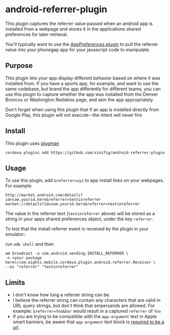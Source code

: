 android-referrer-plugin
=======================

This plugin captures the referrer value passed when an android app is installed from a webpage and stores it in the applications shared preferences for later retrieval. 

You'll typically want to use the [AppPreferences plugin](https://github.com/8zrealestate/AppPreferences) to pull the referrer value into your phonegap app for your javascript code to manipulate.

## Purpose

This plugin lets your app display different behavior based on where it was installed from.  If you have a sports app, for example, and want to use the same codebase, but brand the app differently for different teams, you can use this plugin to capture whether the app was installed from the Denver Broncos or Washington Redskins page, and skin the app appropriately.

Don't forget when using this plugin that if an app is installed directly from Google Play, this plugin will not execute--the intent will never fire.

## Install

This plugin uses [plugman](https://github.com/apache/cordova-plugman)

`cordova plugins add https://github.com/vinifig/android-referrer-plugin`

## Usage

To use this plugin, add `&referrer=xyz` to app install links on your webpages.  For example: 
```
http://market.android.com/details?id=com.yourid.here&referrer=textinreferrer
market://details?id=com.yourid.here&referrer=textinreferrer
```

The value in the referrer text (`textinreferrer` above) will be stored as a string in your apps shared preferences object, under the key `referrer`.

To test that the install referrer event is received by the plugin in your emulator:

run `adb shell` and then 

```
am broadcast -a com.android.vending.INSTALL_REFERRER \
-n <your package here>/com.eightz.mobile.cordova.plugin.android.referrer.Receiver \
--es "referrer" "textinreferrer"
```


## Limits

* I don't know how long a referrer string can be.
* I believe the referrer string can contain any characters that are valid in URL query strings, but don't think that ampersands are allowed.  For example: `&referrer=foo&bar` would result in a captured `referrer` of `foo`
* If you are trying to be compatible with the `app-argument` text in Apple smart banners, be aware that `app-argument` text block is [required to be a url](http://developer.apple.com/library/ios/#documentation/AppleApplications/Reference/SafariWebContent/PromotingAppswithAppBanners/PromotingAppswithAppBanners.html).

